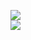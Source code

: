 [![](https://img.shields.io/badge/Made%20With-Github%20Spray-lightgrey.svg?style=for-the-badge&logo=github)](https://github.com/Annihil/github-spray#21745)  
[![](https://i.imgur.com/2DrTn0Z.gif)](https://github.com/Annihil/github-spray)